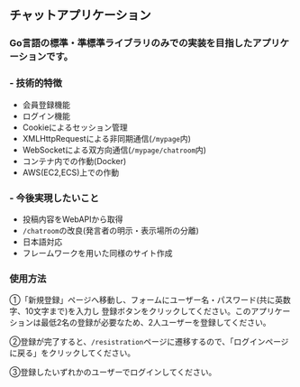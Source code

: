 ## チャットアプリケーション
### Go言語の標準・準標準ライブラリのみでの実装を目指したアプリケーションです。
### - 技術的特徴  
  - 会員登録機能
  - ログイン機能
  - Cookieによるセッション管理
  - XMLHttpRequestによる非同期通信(`/mypage`内)
  - WebSocketによる双方向通信(`/mypage/chatroom`内)
  - コンテナ内での作動(Docker)
  - AWS(EC2,ECS)上での作動

### - 今後実現したいこと
  - 投稿内容をWebAPIから取得
  - `/chatroom`の改良(発言者の明示・表示場所の分離)
  - 日本語対応
  - フレームワークを用いた同様のサイト作成

### 使用方法
①「新規登録」ページへ移動し、フォームにユーザー名・パスワード(共に英数字、10文字まで)を入力し  登録ボタンをクリックしてください。このアプリケーションは最低2名の登録が必要なため、2人ユーザーを登録してください。

②登録が完了すると、`/resistration`ページに遷移するので、「ログインページに戻る」をクリックしてください。

③登録したいずれかのユーザーでログインしてください。

